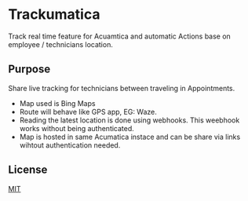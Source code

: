 # Trackumatica
Track real time feature for Acuamtica and automatic Actions base on employee / technicians location. 
## Purpose
Share live tracking for technicians between traveling in Appointments. 
- Map used is Bing Maps
- Route will behave like GPS app, EG: Waze.
- Reading the latest location is done using webhooks. This weebhook works without being authenticated.
- Map is hosted in same Acumatica instace and can be share via links wihtout authentication needed.



## License
[MIT](https://choosealicense.com/licenses/mit/)
